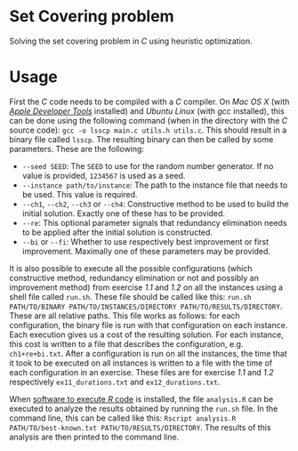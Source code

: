 # Set Covering problem
Solving the set covering problem in _C_ using heuristic optimization.

# Usage
First the _C_ code needs to be compiled with a _C_ compiler. On _Mac OS X_ (with [_Apple Developer Tools_](http://developer.apple.com/technologies/tools/) installed) and _Ubuntu Linux_ (with _gcc_ installed), this can be done using the following command (when in the directory with the _C_ source code): `gcc -o lsscp main.c utils.h utils.c`. This should result in a binary file called `lsscp`.
 The resulting binary can then be called by some parameters. These are the following:

- `--seed SEED`: The `SEED` to use for the random number generator. If no value is provided, `1234567` is used as a seed.
- `--instance path/to/instance`: The path to the instance file that needs to be used. This value is required.
- `--ch1`, `--ch2`, `--ch3` or `--ch4`: Constructive method to be used to build the initial solution. Exactly one of these has to be provided.
- `--re`: This optional parameter signals that redundancy elimination needs to be applied after the initial solution is constructed.
- `--bi` or `--fi`: Whether to use respectively best improvement or first improvement. Maximally one of these parameters may be provided.

It is also possible to execute all the possible configurations (which constructive method, redundancy elimination or not and possibly an improvement method) from exercise _1.1_ and _1.2_ on all the instances using a shell file called `run.sh`. These file should be called like this:
`run.sh PATH/TO/BINARY PATH/TO/INSTANCES/DIRECTORY PATH/TO/RESULTS/DIRECTORY`. These are all relative paths. This file works as follows: for each configuration, the binary file is run with that configuration on each instance. Each execution gives us a cost of the resulting solution. For each instance, this cost is written to a file that describes the configuration, e.g. `ch1+re+bi.txt`. After a configuration is run on all the instances, the time that it took to be executed on all instances is written to a file with the time of each configuration in an exercise. These files are for exercise _1.1_ and _1.2_ respectively `ex11_durations.txt` and `ex12_durations.txt`.

When [software to execute _R_ code](https://www.r-project.org/) is installed, the file `analysis.R` can be executed to analyze the results obtained by running the `run.sh` file. In the command line, this can be called like this: `Rscript analysis.R PATH/TO/best-known.txt PATH/TO/RESULTS/DIRECTORY`. The results of this analysis are then printed to the command line.
